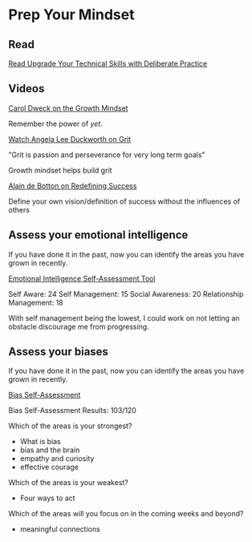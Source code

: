 # Prep Your Mindset

## Read

[Read Upgrade Your Technical Skills with Deliberate Practice](https://web.archive.org/web/20160616225417/http://www.happybearsoftware.com/upgrade-your-technical-skills-with-deliberate-practice)

## Videos

[Carol Dweck on the Growth Mindset](https://www.ted.com/talks/carol_dweck_the_power_of_believing_that_you_can_improve?language=en)

Remember the power of *yet*.

[Watch Angela Lee Duckworth on Grit](https://www.ted.com/talks/angela_lee_duckworth_grit_the_power_of_passion_and_perseverance)

"Grit is passion and perseverance for very long term goals"

Growth mindset helps build grit

[Alain de Botton on Redefining Success](https://www.ted.com/talks/alain_de_botton_a_kinder_gentler_philosophy_of_success)

Define your own vision/definition of success without the influences of others

## Assess your emotional intelligence

If you have done it in the past, now you can identify the areas you have grown in recently.

[Emotional Intelligence Self-Assessment Tool](https://codefellows.github.io/common_curriculum/prep_work/emotional-intelligence-assessment.html)

Self Aware: 24
Self Management: 15
Social Awareness: 20
Relationship Management: 18

With self management being the lowest, I could work on not letting an obstacle discourage me from progressing.

## Assess your biases

If you have done it in the past, now you can identify the areas you have grown in recently.

[Bias Self-Assessment](https://codefellows.github.io/common_curriculum/prep_work/bias-assessment.pdf)

Bias Self-Assessment Results: 103/120

Which of the areas is your strongest?

- What is bias
- bias and the brain
- empathy and curiosity
- effective courage

Which of the areas is your weakest?

- Four ways to act

Which of the areas will you focus on in
the coming weeks and beyond?

- meaningful connections
